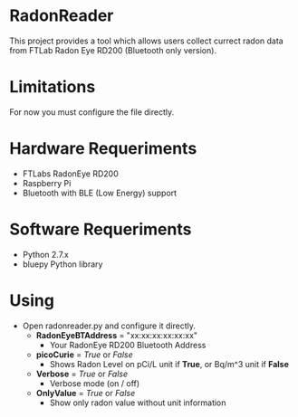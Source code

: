 # RadonReader

This project provides a tool which allows users collect currect radon data from FTLab Radon Eye RD200 (Bluetooth only version).

# Limitations

For now you must configure the file directly.

# Hardware Requeriments
- FTLabs RadonEye RD200 
- Raspberry Pi 
- Bluetooth with BLE (Low Energy) support

# Software Requeriments
- Python 2.7.x 
- bluepy Python library

# Using

- Open radonreader.py and configure it directly. 
  - <b>RadonEyeBTAddress</b> = "xx:xx:xx:xx:xx:xx"
    - Your RadonEye RD200 Bluetooth Address
  - <b>picoCurie</b> = <i>True</i> or <i>False</i>
    - Shows Radon Level on pCi/L unit if <b>True</b>, or Bq/m^3 unit if <b>False</b>
  - <b>Verbose</b> = <i>True</i> or <i>False</i>
    - Verbose mode (on / off)
  - <b>OnlyValue</b> = <i>True</i> or <i>False</i>
    - Show only radon value without unit information
    
    
